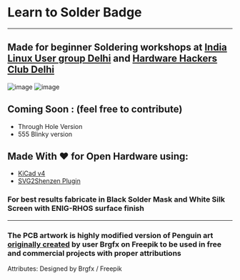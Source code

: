 # Learn to Solder Badge 

-------------------------------------

## Made for beginner Soldering workshops at [India Linux User group Delhi](http://linuxdelhi.org) and [Hardware Hackers Club Delhi](http://hardwarehackersclub.com)

![image](https://github.com/iayanpahwa/penguin-learn-to-solder-badge/blob/master/Images/front.JPG)
![image](https://github.com/iayanpahwa/penguin-learn-to-solder-badge/blob/master/Images/back.JPG)

## Coming Soon : (feel free to contribute)

- Through Hole Version
- 555 Blinky version 


## Made With ❤ for Open Hardware using:

- [KiCad v4](http://kicad-pcb.org)
- [SVG2Shenzen Plugin](https://github.com/badgeek/svg2shenzhen)

### For best results fabricate in Black Solder Mask and White Silk Screen with ENIG-RHOS surface finish

-------------------------------------

### The PCB artwork is highly modified version of Penguin art [originally created](https://www.freepik.com/free-vector/penguin-with-gray-color_4555687.htm#page=2&query=brgfx%20penguin&position=12) by user Brgfx on Freepik to be used in free and commercial projects with proper attributions 

Attributes: Designed by Brgfx / Freepik


